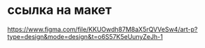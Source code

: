 # ссылка на макет
https://www.figma.com/file/KKUOwdh87M8aX5rQVVeSw4/art-p?type=design&mode=design&t=o6S57K5eUunyZeJh-1
